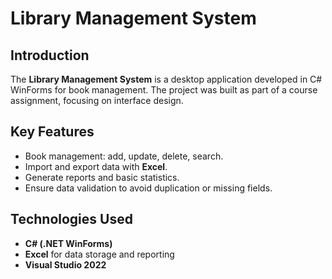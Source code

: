 # Library Management System

## Introduction
The **Library Management System** is a desktop application developed in C# WinForms for book management.
The project was built as part of a course assignment, focusing on interface design.

## Key Features
- Book management: add, update, delete, search.  
- Import and export data with **Excel**.  
- Generate reports and basic statistics.  
- Ensure data validation to avoid duplication or missing fields.  

## Technologies Used
- **C# (.NET WinForms)**  
- **Excel** for data storage and reporting  
- **Visual Studio 2022**  

